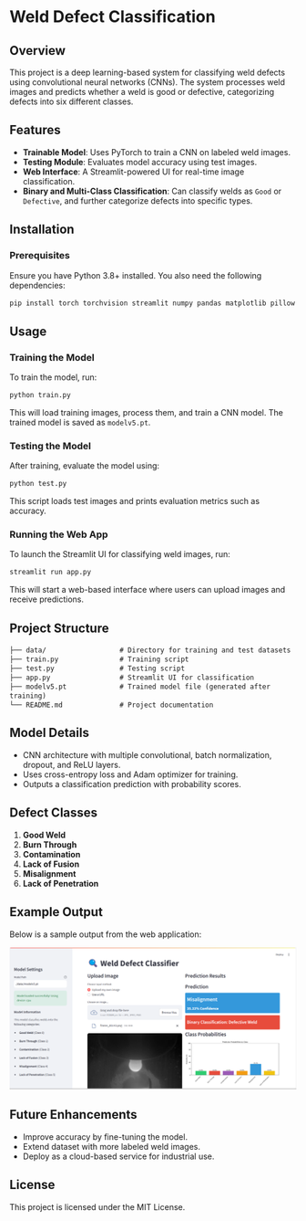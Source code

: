 # Weld Defect Classification

## Overview
This project is a deep learning-based system for classifying weld defects using convolutional neural networks (CNNs). The system processes weld images and predicts whether a weld is good or defective, categorizing defects into six different classes.

## Features
- **Trainable Model**: Uses PyTorch to train a CNN on labeled weld images.
- **Testing Module**: Evaluates model accuracy using test images.
- **Web Interface**: A Streamlit-powered UI for real-time image classification.
- **Binary and Multi-Class Classification**: Can classify welds as `Good` or `Defective`, and further categorize defects into specific types.

## Installation
### Prerequisites
Ensure you have Python 3.8+ installed. You also need the following dependencies:
```sh
pip install torch torchvision streamlit numpy pandas matplotlib pillow
```

## Usage

### Training the Model
To train the model, run:
```sh
python train.py
```
This will load training images, process them, and train a CNN model. The trained model is saved as `modelv5.pt`.

### Testing the Model
After training, evaluate the model using:
```sh
python test.py
```
This script loads test images and prints evaluation metrics such as accuracy.

### Running the Web App
To launch the Streamlit UI for classifying weld images, run:
```sh
streamlit run app.py
```
This will start a web-based interface where users can upload images and receive predictions.

## Project Structure
```
├── data/                  # Directory for training and test datasets
├── train.py               # Training script
├── test.py                # Testing script
├── app.py                 # Streamlit UI for classification
├── modelv5.pt             # Trained model file (generated after training)
└── README.md              # Project documentation
```

## Model Details
- CNN architecture with multiple convolutional, batch normalization, dropout, and ReLU layers.
- Uses cross-entropy loss and Adam optimizer for training.
- Outputs a classification prediction with probability scores.

## Defect Classes
1. **Good Weld**
2. **Burn Through**
3. **Contamination**
4. **Lack of Fusion**
5. **Misalignment**
6. **Lack of Penetration**

## Example Output
Below is a sample output from the web application:

![Sample Output](images/Screenshot2025-03-16020920.png)

## Future Enhancements
- Improve accuracy by fine-tuning the model.
- Extend dataset with more labeled weld images.
- Deploy as a cloud-based service for industrial use.

## License
This project is licensed under the MIT License.

